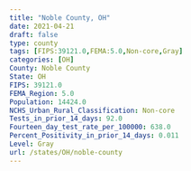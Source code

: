 ```yaml
---
title: "Noble County, OH"
date: 2021-04-21
draft: false
type: county
tags: [FIPS:39121.0,FEMA:5.0,Non-core,Gray]
categories: [OH]
County: Noble County
State: OH
FIPS: 39121.0
FEMA_Region: 5.0
Population: 14424.0
NCHS_Urban_Rural_Classification: Non-core
Tests_in_prior_14_days: 92.0
Fourteen_day_test_rate_per_100000: 638.0
Percent_Positivity_in_prior_14_days: 0.011
Level: Gray
url: /states/OH/noble-county
---
```



